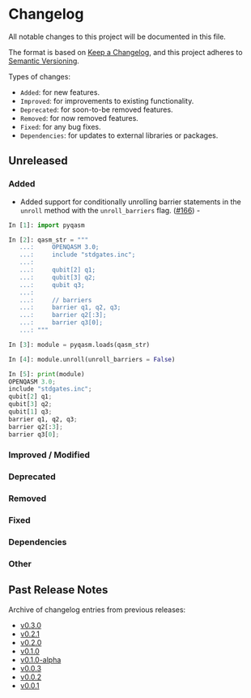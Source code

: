 # Changelog

All notable changes to this project will be documented in this file.

The format is based on [Keep a Changelog](https://keepachangelog.com/en/1.1.0/), and this project adheres to [Semantic Versioning](https://semver.org/spec/v2.0.0.html).

Types of changes:
- `Added`: for new features.
- `Improved`: for improvements to existing functionality.
- `Deprecated`: for soon-to-be removed features.
- `Removed`: for now removed features.
- `Fixed`: for any bug fixes.
- `Dependencies`: for updates to external libraries or packages.

## Unreleased

### Added
- Added support for conditionally unrolling barrier statements in the `unroll` method with the `unroll_barriers` flag. ([#166](https://github.com/qBraid/pyqasm/pull/166)) - 

```python
In [1]: import pyqasm

In [2]: qasm_str = """
   ...:     OPENQASM 3.0;
   ...:     include "stdgates.inc";
   ...: 
   ...:     qubit[2] q1;
   ...:     qubit[3] q2;
   ...:     qubit q3;
   ...: 
   ...:     // barriers
   ...:     barrier q1, q2, q3;
   ...:     barrier q2[:3];
   ...:     barrier q3[0];
   ...: """

In [3]: module = pyqasm.loads(qasm_str)

In [4]: module.unroll(unroll_barriers = False)

In [5]: print(module)
OPENQASM 3.0;
include "stdgates.inc";
qubit[2] q1;
qubit[3] q2;
qubit[1] q3;
barrier q1, q2, q3;
barrier q2[:3];
barrier q3[0];
```

### Improved / Modified

### Deprecated

### Removed

### Fixed

### Dependencies

### Other

## Past Release Notes

Archive of changelog entries from previous releases:

- [v0.3.0](https://github.com/qBraid/pyqasm/releases/tag/v0.3.0)
- [v0.2.1](https://github.com/qBraid/pyqasm/releases/tag/v0.2.1)
- [v0.2.0](https://github.com/qBraid/pyqasm/releases/tag/v0.2.0)
- [v0.1.0](https://github.com/qBraid/pyqasm/releases/tag/v0.1.0)
- [v0.1.0-alpha](https://github.com/qBraid/pyqasm/releases/tag/v0.1.0-alpha)
- [v0.0.3](https://github.com/qBraid/pyqasm/releases/tag/v0.0.3)
- [v0.0.2](https://github.com/qBraid/pyqasm/releases/tag/v0.0.2)
- [v0.0.1](https://github.com/qBraid/pyqasm/releases/tag/v0.0.1)
